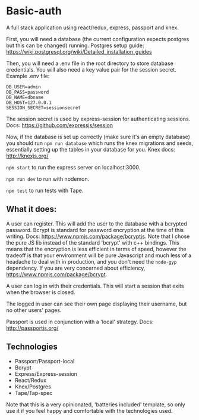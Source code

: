 # Basic-auth

A full stack application using react/redux, express, passport and knex.

First, you will need a database (the current configuration expects postgres but this can be changed) running. Postgres setup guide: https://wiki.postgresql.org/wiki/Detailed_installation_guides

Then, you will need a .env file in the root directory to store database credentials. You will also need a key value pair for the session secret. Example .env file:
```
DB_USER=admin
DB_PASS=password
DB_NAME=dbname
DB_HOST=127.0.0.1
SESSION_SECRET=sessionsecret
```
The session secret is used by express-session for authenticating sessions. Docs: https://github.com/expressjs/session

Now, if the database is set up correctly (make sure it's an empty database) you should run ```npm run database``` which runs the knex migrations and seeds, essentially setting up the tables in your database for you. Knex docs: http://knexjs.org/

```npm start``` to run the express server on localhost:3000.

```npm run dev``` to run with nodemon.

```npm test``` to run tests with Tape.

## What it does:

A user can register. This will add the user to the database with a bcrypted password. Bcrypt is standard for password encryption at the time of this writing. Docs: https://www.npmjs.com/package/bcryptjs. Note that I chose the pure JS lib instead of the standard 'bcrypt' with c++ bindings. This means that the encryption is less efficient in terms of speed, however the tradeoff is that your environment will be pure Javascript and much less of a headache to deal with in production, and you don't need the ```node-gyp``` dependency. If you are very concerned about efficiency, https://www.npmjs.com/package/bcrypt.

A user can log in with their credentials. This will start a session that exits when the browser is closed.

The logged in user can see their own page displaying their username, but no other users' pages.

Passport is used in conjunction with a 'local' strategy. Docs: http://passportjs.org/

## Technologies

- Passport/Passport-local
- Bcrypt
- Express/Express-session
- React/Redux
- Knex/Postgres
- Tape/Tap-spec

Note that this is a very opinionated, 'batteries included' template, so only use it if you feel happy and comfortable with the technologies used.



